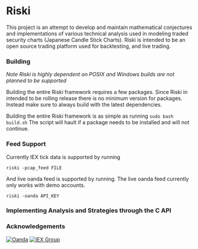 # Riski

This project is an attempt to develop and maintain mathematical conjectures
and implementations of various technical analysis used in modeling
traded security charts (Japanese Candle Stick Charts). Riski is intended
to be an open source trading platform used for backtesting, and live trading. 

### Building

*Note Riski is highly dependent on POSIX and Windows builds are not planned
to be supported*

Building the entire Riski framework requires a few packages. Since Riski
in intended to be rolling release there is no minimum version for packages.
Instead make sure to always build with the latest dependencies.

Building the entire Riski framework is as simple as running `sudo bash build.sh`
The script will hault if a package needs to be installed and will not continue.

### Feed Support
Currently IEX tick data is supported by running

`riski -pcap_feed FILE`

And live oanda feed is supported by running. The live oanda feed currently
only works with demo accounts.

`riski -oanda API_KEY`

### Implementing Analysis and Strategies through the C API

### Acknowledgements

[![Oanda](https://avatars0.githubusercontent.com/u/658105?s=32)](https://github.com/oanda)
[![IEX Group](https://avatars3.githubusercontent.com/u/4103535?s=32)](https://github.com/iexg)

